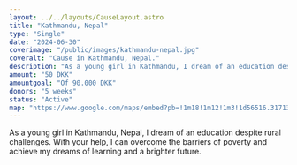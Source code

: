 ```yaml
---
layout: ../../layouts/CauseLayout.astro
title: "Kathmandu, Nepal"
type: "Single"
date: "2024-06-30"
coverimage: "/public/images/kathmandu-nepal.jpg"
coveralt: "Cause in Kathmandu, Nepal."
description: "As a young girl in Kathmandu, I dream of an education despite many challenges."
amount: "50 DKK"
amountgoal: "Of 90.000 DKK"
donors: "5 weeks"
status: "Active"
map: "https://www.google.com/maps/embed?pb=!1m18!1m12!1m3!1d56516.317136162856!2d85.28493315571096!3d27.708954252247665!2m3!1f0!2f0!3f0!3m2!1i1024!2i768!4f13.1!3m3!1m2!1s0x39eb198a307baabf%3A0xb5137c1bf18db1ea!2sKatmandu%2044600%2C%20Nepal!5e0!3m2!1sda!2sdk!4v1734000113608!5m2!1sda!2sdk"
---
```


As a young girl in Kathmandu, Nepal, I dream of an education despite rural challenges. With your help, I can overcome the barriers of poverty and achieve my dreams of learning and a brighter future.